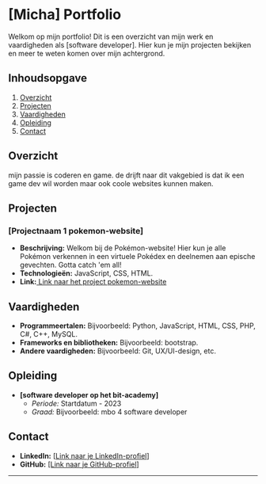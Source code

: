 # [Micha] Portfolio

Welkom op mijn portfolio! Dit is een overzicht van mijn werk en vaardigheden als [software developer]. Hier kun je mijn projecten bekijken en meer te weten komen over mijn achtergrond.

## Inhoudsopgave

1. [Overzicht](#overzicht)
2. [Projecten](#projecten)
3. [Vaardigheden](#vaardigheden)
4. [Opleiding](#opleiding)
5. [Contact](#contact)

## Overzicht

mijn passie is coderen en game. de drijft naar dit vakgebied is dat ik een game dev wil worden maar ook coole websites kunnen maken. 

## Projecten

### [Projectnaam 1 pokemon-website]

- **Beschrijving:** Welkom bij de Pokémon-website! Hier kun je alle Pokémon verkennen in een virtuele Pokédex en deelnemen aan epische gevechten. Gotta catch 'em all!
- **Technologieën:** JavaScript, CSS, HTML.
- **Link:**[ Link naar het project pokemon-website](https://github.com/MichadeHaan/pokemon-website)


## Vaardigheden

- **Programmeertalen:** Bijvoorbeeld: Python, JavaScript, HTML, CSS, PHP, C#, C++, MySQL.
- **Frameworks en bibliotheken:** Bijvoorbeeld: bootstrap.
- **Andere vaardigheden:** Bijvoorbeeld: Git, UX/UI-design, etc.

## Opleiding

- **[software developer op het bit-academy]**
  - *Periode:* Startdatum - 2023
  - *Graad:* Bijvoorbeeld: mbo 4 software developer

## Contact

- **LinkedIn:** [[Link naar je LinkedIn-profiel](https://www.linkedin.com/in/micha-de-haan-0a9372294/)]
- **GitHub:** [[Link naar je GitHub-profiel]](https://github.com/MichadeHaan/)


---
